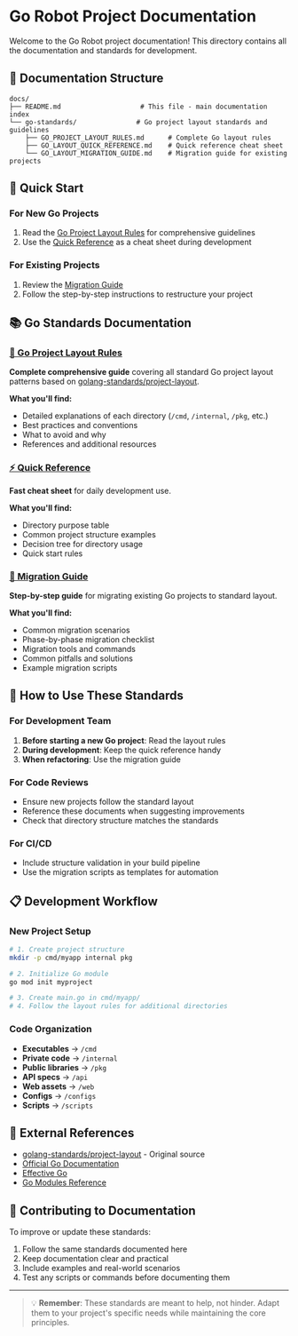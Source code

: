 # Go Robot Project Documentation

Welcome to the Go Robot project documentation! This directory contains all the documentation and standards for development.

## 📁 Documentation Structure

```
docs/
├── README.md                    # This file - main documentation index
└── go-standards/               # Go project layout standards and guidelines
    ├── GO_PROJECT_LAYOUT_RULES.md      # Complete Go layout rules
    ├── GO_LAYOUT_QUICK_REFERENCE.md    # Quick reference cheat sheet
    └── GO_LAYOUT_MIGRATION_GUIDE.md    # Migration guide for existing projects
```

## 🚀 Quick Start

### For New Go Projects
1. Read the [Go Project Layout Rules](go-standards/GO_PROJECT_LAYOUT_RULES.md) for comprehensive guidelines
2. Use the [Quick Reference](go-standards/GO_LAYOUT_QUICK_REFERENCE.md) as a cheat sheet during development

### For Existing Projects
1. Review the [Migration Guide](go-standards/GO_LAYOUT_MIGRATION_GUIDE.md)
2. Follow the step-by-step instructions to restructure your project

## 📚 Go Standards Documentation

### [📖 Go Project Layout Rules](go-standards/GO_PROJECT_LAYOUT_RULES.md)
**Complete comprehensive guide** covering all standard Go project layout patterns based on [golang-standards/project-layout](https://github.com/golang-standards/project-layout).

**What you'll find:**
- Detailed explanations of each directory (`/cmd`, `/internal`, `/pkg`, etc.)
- Best practices and conventions
- What to avoid and why
- References and additional resources

### [⚡ Quick Reference](go-standards/GO_LAYOUT_QUICK_REFERENCE.md)
**Fast cheat sheet** for daily development use.

**What you'll find:**
- Directory purpose table
- Common project structure examples
- Decision tree for directory usage
- Quick start rules

### [🔄 Migration Guide](go-standards/GO_LAYOUT_MIGRATION_GUIDE.md)
**Step-by-step guide** for migrating existing Go projects to standard layout.

**What you'll find:**
- Common migration scenarios
- Phase-by-phase migration checklist
- Migration tools and commands
- Common pitfalls and solutions
- Example migration scripts

## 🎯 How to Use These Standards

### For Development Team
1. **Before starting a new Go project**: Read the layout rules
2. **During development**: Keep the quick reference handy
3. **When refactoring**: Use the migration guide

### For Code Reviews
- Ensure new projects follow the standard layout
- Reference these documents when suggesting improvements
- Check that directory structure matches the standards

### For CI/CD
- Include structure validation in your build pipeline
- Use the migration scripts as templates for automation

## 📋 Development Workflow

### New Project Setup
```bash
# 1. Create project structure
mkdir -p cmd/myapp internal pkg

# 2. Initialize Go module
go mod init myproject

# 3. Create main.go in cmd/myapp/
# 4. Follow the layout rules for additional directories
```

### Code Organization
- **Executables** → `/cmd`
- **Private code** → `/internal`
- **Public libraries** → `/pkg`
- **API specs** → `/api`
- **Web assets** → `/web`
- **Configs** → `/configs`
- **Scripts** → `/scripts`

## 🔗 External References

- [golang-standards/project-layout](https://github.com/golang-standards/project-layout) - Original source
- [Official Go Documentation](https://golang.org/doc/)
- [Effective Go](https://golang.org/doc/effective_go.html)
- [Go Modules Reference](https://golang.org/ref/mod)

## 📝 Contributing to Documentation

To improve or update these standards:

1. Follow the same standards documented here
2. Keep documentation clear and practical
3. Include examples and real-world scenarios
4. Test any scripts or commands before documenting them

---

> 💡 **Remember**: These standards are meant to help, not hinder. Adapt them to your project's specific needs while maintaining the core principles. 